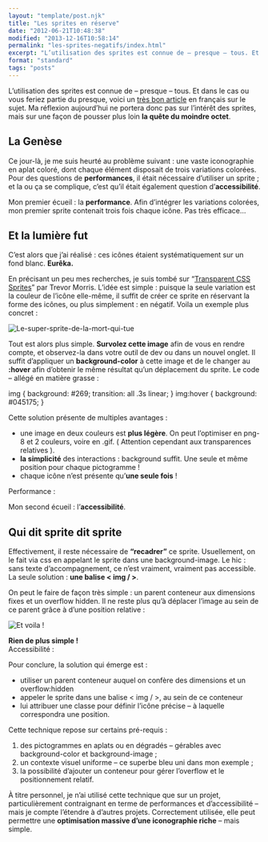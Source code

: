 ```yaml
---
layout: "template/post.njk"
title: "Les sprites en réserve"
date: "2012-06-21T10:48:38"
modified: "2013-12-16T10:58:14"
permalink: "les-sprites-negatifs/index.html"
excerpt: "L’utilisation des sprites est connue de – presque – tous. Et dans le cas ou vous feriez partie du presque, voici un très bon article en français sur le sujet. Ma réflexion aujourd’hui ne portera donc pas sur l’intérêt des sprites, mais sur une façon de pousser plus loin la quête du moindre octet. La […]"
format: "standard"
tags: "posts"
---
```

L’utilisation des sprites est connue de – presque – tous. Et dans le cas ou vous feriez partie du presque, voici un [très bon article](http://www.alsacreations.com/tuto/lire/1068-sprites-css-background-position.html) en français sur le sujet. Ma réflexion aujourd’hui ne portera donc pas sur l’intérêt des sprites, mais sur une façon de pousser plus loin **la quête du moindre octet**.

## La Genèse

Ce jour-là, je me suis heurté au problème suivant : une vaste iconographie en aplat coloré, dont chaque élément disposait de trois variations colorées. Pour des questions de **performances**, il était nécessaire d’utiliser un sprite ; et la ou ça se complique, c’est qu’il était également question d’**accessibilité**.

Mon premier écueil : la **performance**. Afin d’intégrer les variations colorées, mon premier sprite contenait trois fois chaque icône. Pas très efficace…

## Et la lumière fut

C’est alors que j’ai réalisé : ces icônes étaient systématiquement sur un fond blanc. **Eurêka.**

En précisant un peu mes recherches, je suis tombé sur “[Transparent CSS Sprites](http://coding.smashingmagazine.com/2010/10/31/transparent-css-sprites/)” par Trevor Morris. L’idée est simple : puisque la seule variation est la couleur de l’icône elle-même, il suffit de créer ce sprite en réservant la forme des icônes, ou plus simplement : en négatif. Voila un exemple plus concret :

![Le-super-sprite-de-la-mort-qui-tue](/images/2012/06/sprite.png "Alors, heureux ?")

Tout est alors plus simple. **Survolez cette image** afin de vous en rendre compte, et observez-la dans votre outil de dev ou dans un nouvel onglet. Il suffit d’appliquer un **background-color** à cette image et de le changer au **:hover** afin d’obtenir le même résultat qu’un déplacement du sprite. Le code – allégé en matière grasse :

img { 
 background: #269;
 transition: all .3s linear;
}
img:hover { 
 background: #045175;
}

Cette solution présente de multiples avantages :

* une image en deux couleurs est **plus légère**. On peut l’optimiser en png-8 et 2 couleurs, voire en .gif. ( Attention cependant aux transparences relatives ).
* **la simplicité** des interactions : background suffit. Une seule et même position pour chaque pictogramme !
* chaque icône n’est présente qu’**une seule fois** !

Performance : 

Mon second écueil : l’**accessibilité**.

## Qui dit sprite dit sprite

Effectivement, il reste nécessaire de **“recadrer”** ce sprite. Usuellement, on le fait via css en appelant le sprite dans une background-image. Le hic : sans texte d’accompagnement, ce n’est vraiment, vraiment pas accessible. La seule solution : **une balise < img / >**.

On peut le faire de façon très simple : un parent conteneur aux dimensions fixes et un overflow hidden. Il ne reste plus qu’à déplacer l’image au sein de ce parent grâce à d’une position relative :

![Et voila !](/images/2012/06/sprite.png "Le-super-sprite-de-la-mort-qui-tue")

**Rien de plus simple !**  
Accessibilité : 

Pour conclure, la solution qui émerge est :

* utiliser un parent conteneur auquel on confère des dimensions et un overflow:hidden
* appeler le sprite dans une balise < img / >, au sein de ce conteneur
* lui attribuer une classe pour définir l’icône précise – à laquelle correspondra une position.

Cette technique repose sur certains pré-requis :

1.  des pictogrammes en aplats ou en dégradés – gérables avec background-color et background-image ;
2.  un contexte visuel uniforme – ce superbe bleu uni dans mon exemple ;
3.  la possibilité d’ajouter un conteneur pour gérer l’overflow et le positionnement relatif.

À titre personnel, je n’ai utilisé cette technique que sur un projet, particulièrement contraignant en terme de performances et d’accessibilité – mais je compte l’étendre à d’autres projets. Correctement utilisée, elle peut permettre une **optimisation massive d’une iconographie riche** – mais simple.